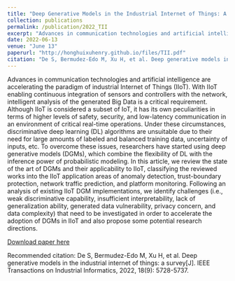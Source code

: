 ```yaml
---
title: "Deep Generative Models in the Industrial Internet of Things: A Survey"
collection: publications
permalink: /publication/2022_TII
excerpt: "Advances in communication technologies and artificial intelligence are accelerating the paradigm of industrial Internet of Things (IIoT). With IIoT enabling continuous integration of sensors and controllers with the network, intelligent analysis of the generated Big Data is a critical requirement. Although IIoT is considered a subset of IoT, it has its own peculiarities in terms of higher levels of safety, security, and low-latency communication in an environment of critical real-time operations. Under these circumstances, discriminative deep learning (DL) algorithms are unsuitable due to their need for large amounts of labeled and balanced training data, uncertainty of inputs, etc. To overcome these issues, researchers have started using deep generative models (DGMs), which combine the flexibility of DL with the inference power of probabilistic modeling. In this article, we review the state of the art of DGMs and their applicability to IIoT, classifying the reviewed works into the IIoT application areas of anomaly detection, trust-boundary protection, network traffic prediction, and platform monitor- ing. Following an analysis of existing IIoT DGM implementations, we identify challenges (i.e., weak discriminative capability, insufficient interpretability, lack of generalization ability, generated data vulnerability, privacy concern, and data complexity) that need to be investigated in order to accelerate the adoption of DGMs in IIoT and also propose some potential research directions."
date: 2022-06-13
venue: "June 13"
paperurl: "http://honghuixuhenry.github.io/files/TII.pdf"
citation: "De S, Bermudez-Edo M, Xu H, et al. Deep generative models in the industrial internet of things: a survey[J]. IEEE Transactions on Industrial Informatics, 2022, 18(9): 5728-5737."
---
```


Advances in communication technologies and artificial intelligence are accelerating the paradigm of industrial Internet of Things (IIoT). With IIoT enabling continuous integration of sensors and controllers with the network, intelligent analysis of the generated Big Data is a critical requirement. Although IIoT is considered a subset of IoT, it has its own peculiarities in terms of higher levels of safety, security, and low-latency communication in an environment of critical real-time operations. Under these circumstances, discriminative deep learning (DL) algorithms are unsuitable due to their need for large amounts of labeled and balanced training data, uncertainty of inputs, etc. To overcome these issues, researchers have started using deep generative models (DGMs), which combine the flexibility of DL with the inference power of probabilistic modeling. In this article, we review the state of the art of DGMs and their applicability to IIoT, classifying the reviewed works into the IIoT application areas of anomaly detection, trust-boundary protection, network traffic prediction, and platform monitoring. Following an analysis of existing IIoT DGM implementations, we identify challenges (i.e., weak discriminative capability, insufficient interpretability, lack of generalization ability, generated data vulnerability, privacy concern, and data complexity) that need to be investigated in order to accelerate the adoption of DGMs in IIoT and also propose some potential research directions.

[Download paper here](http://honghuixuhenry.github.io/files/TII.pdf)

Recommended citation: De S, Bermudez-Edo M, Xu H, et al. Deep generative models in the industrial internet of things: a survey[J]. IEEE Transactions on Industrial Informatics, 2022, 18(9): 5728-5737.
